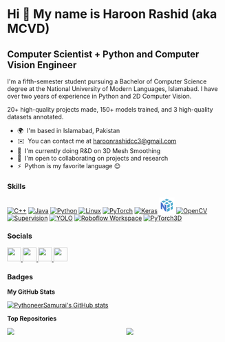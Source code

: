 Hi 👋 My name is Haroon Rashid (aka MCVD)
================================================================================================================================================

Computer Scientist + Python and Computer Vision Engineer
---------------------------------------------------------

I'm a fifth-semester student pursuing a Bachelor of Computer Science degree at the National University of Modern Languages, Islamabad. I have over two years of experience in Python and 2D Computer Vision.

20+ high-quality projects made, 150+ models trained, and 3 high-quality datasets annotated.

*   🌍  I'm based in Islamabad, Pakistan
*   ✉️  You can contact me at [haroonrashidcc3@gmail.com](mailto:haroonrashidcc3@gmail.com)
*   🚀  I'm currently doing R&D on 3D Mesh Smoothing
*   🤝  I'm open to collaborating on projects and research
*   ⚡  Python is my favorite language 😊

### Skills

<p align="left">
<a href="https://docs.microsoft.com/en-us/cpp/?view=msvc-170" target="_blank" rel="noreferrer"><img src="https://raw.githubusercontent.com/danielcranney/readme-generator/main/public/icons/skills/cplusplus-colored.svg" width="36" height="36" alt="C++" /></a>
<a href="https://www.oracle.com/java/" target="_blank" rel="noreferrer"><img src="https://raw.githubusercontent.com/danielcranney/readme-generator/main/public/icons/skills/java-colored.svg" width="36" height="36" alt="Java" /></a>
<a href="https://www.python.org/" target="_blank" rel="noreferrer"><img src="https://raw.githubusercontent.com/danielcranney/readme-generator/main/public/icons/skills/python-colored.svg" width="36" height="36" alt="Python" /></a>
<a href="https://www.linux.org" target="_blank" rel="noreferrer"><img src="https://raw.githubusercontent.com/danielcranney/readme-generator/main/public/icons/skills/linux-colored.svg" width="36" height="36" alt="Linux" /></a>
<a href="https://pytorch.org/" target="_blank" rel="noreferrer"><img src="https://raw.githubusercontent.com/danielcranney/readme-generator/main/public/icons/skills/pytorch-colored.svg" width="36" height="36" alt="PyTorch" /></a>
<a href="https://keras.io/" target="_blank" rel="noreferrer"><img src="https://github.com/valohai/ml-logos/blob/master/keras.svg" width="36" height="36" alt="Keras" /></a>
<a href="https://pytorch.org/" target="_blank" rel="noreferrer"><a href="https://numpy.org/" target="_blank" rel="noreferrer"><img src="https://github.com/valohai/ml-logos/blob/master/numpy.svg" width="36" height="36" alt="Numpy" /></a>
<a href="https://opencv.org/" target="_blank" rel="noreferrer"><img src="https://logodix.com/logo/1989926.png" width="36" height="36" alt="OpenCV" /></a>
<a href="https://supervision.roboflow.com/latest/" target="_blank" rel="noreferrer"><img src="https://supervision.roboflow.com/assets/supervision-lenny.png" width="36" height="36" alt="Supervision" /></a>
<a href="https://docs.ultralytics.com/" target="_blank" rel="noreferrer"><img src="https://pluspng.com/img-png/yolo-png--1337.png" width="36" height="36" alt="YOLO" /></a>
<a href="https://universe.roboflow.com/primaryws/" target="_blank" rel="noreferrer"><img src="https://avatars.githubusercontent.com/u/53104118?s=280&v=4" width="36" height="36" alt="Roboflow Workspace" /></a>
<a href="https://pytorch3d.org/" target="_blank" rel="noreferrer"><img src="https://pytorch3d.org/img/pytorch3dfavicon.png" width="36" height="36" alt="PyTorch3D" /></a>
</p>

### Socials

<p align="left"> <a href="https://www.github.com/PythoneerSamurai" target="_blank" rel="noreferrer"> <picture> <source media="(prefers-color-scheme: light)" srcset="https://raw.githubusercontent.com/danielcranney/readme-generator/main/public/icons/socials/github-dark.svg" /> <source media="(prefers-color-scheme: dark)" srcset="https://raw.githubusercontent.com/danielcranney/readme-generator/main/public/icons/socials/github.svg" /> <img src="https://raw.githubusercontent.com/danielcranney/readme-generator/main/public/icons/socials/github.svg" width="32" height="32" /> </picture> </a> <a href="https://www.linkedin.com/in/haroonrashidmcvd" target="_blank" rel="noreferrer"> <picture> <source media="(prefers-color-scheme: dark)" srcset="https://raw.githubusercontent.com/danielcranney/readme-generator/main/public/icons/socials/linkedin-dark.svg" /> <source media="(prefers-color-scheme: light)" srcset="https://raw.githubusercontent.com/danielcranney/readme-generator/main/public/icons/socials/linkedin.svg" /> <img src="https://raw.githubusercontent.com/danielcranney/readme-generator/main/public/icons/socials/linkedin.svg" width="32" height="32" /> </picture> <a href="https://www.kaggle.com/pythonistasamurai/models" target="_blank" rel="noreferrer"> <picture> <source media="(prefers-color-scheme: dark)" srcset="https://cdn4.iconfinder.com/data/icons/logos-and-brands/512/189_Kaggle_logo_logos-1024.png" /> <source media="(prefers-color-scheme: light)" srcset="https://cdn4.iconfinder.com/data/icons/logos-and-brands/512/189_Kaggle_logo_logos-1024.png" /> <img src="https://cdn4.iconfinder.com/data/icons/logos-and-brands/512/189_Kaggle_logo_logos-1024.png" width="32" height="32" /> <a href="https://universe.roboflow.com/primaryws/" target="_blank" rel="noreferrer"> <picture> <source media="(prefers-color-scheme: dark)" srcset="https://bookface-images.s3.amazonaws.com/small_logos/ba0036069bd338a4c6188cb137722d8f584d0016.png" /> <source media="(prefers-color-scheme: light)" srcset="https://bookface-images.s3.amazonaws.com/small_logos/ba0036069bd338a4c6188cb137722d8f584d0016.png" /> <img src="https://bookface-images.s3.amazonaws.com/small_logos/ba0036069bd338a4c6188cb137722d8f584d0016.png" width="32" height="32" /> </picture></a></p>

### Badges

<b>My GitHub Stats</b>

<a href="http://www.github.com/PythoneerSamurai"><img src="https://github-readme-stats.vercel.app/api?username=PythoneerSamurai&show_icons=true&hide=&count_private=true&title_color=0891b2&text_color=ffffff&icon_color=0891b2&bg_color=1c1917&hide_border=true&show_icons=true" alt="PythoneerSamurai's GitHub stats" /></a>

<b>Top Repositories</b>

<div width="100%" align="center"><a href="https://github.com/PythoneerSamurai/computer-vision-projects" align="left"><img align="left" width="45%" src="https://github-readme-stats.vercel.app/api/pin/?username=PythoneerSamurai&repo=computer-vision-projects&title_color=0891b2&text_color=ffffff&icon_color=0891b2&bg_color=1c1917&hide_border=true&locale=en" /></a><a href="https://github.com/PythoneerSamurai/pytorch-keras-model-implementations" align="right"><img align="right" width="45%" src="https://github-readme-stats.vercel.app/api/pin/?username=PythoneerSamurai&repo=pytorch-keras-model-implementations&title_color=0891b2&text_color=ffffff&icon_color=0891b2&bg_color=1c1917&hide_border=true&locale=en" /></a></div><br /><br /><br /><br /><br /><br /><br />
<p align="left">
